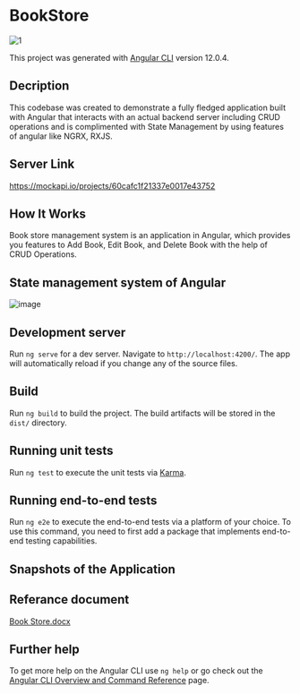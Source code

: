 # BookStore
![1](https://user-images.githubusercontent.com/83335769/125054798-37d74a00-e0c4-11eb-84d0-7d2276fe8880.png)

This project was generated with [Angular CLI](https://github.com/angular/angular-cli) version 12.0.4.

## Decription
This codebase was created to demonstrate a fully fledged application built with Angular that interacts with an actual backend server including CRUD operations and is complimented with State Management by using features of angular like NGRX, RXJS.

## Server Link

https://mockapi.io/projects/60cafc1f21337e0017e43752

## How It Works

Book store management system is an application in Angular, which provides you features to Add Book, Edit Book, and Delete Book with the help of CRUD Operations.

## State management system of Angular

![image](https://user-images.githubusercontent.com/83335769/125053448-bb903700-e0c2-11eb-90c3-1ba830bcad4b.png)

## Development server

Run `ng serve` for a dev server. Navigate to `http://localhost:4200/`. The app will automatically reload if you change any of the source files.

## Build

Run `ng build` to build the project. The build artifacts will be stored in the `dist/` directory.

## Running unit tests

Run `ng test` to execute the unit tests via [Karma](https://karma-runner.github.io).

## Running end-to-end tests

Run `ng e2e` to execute the end-to-end tests via a platform of your choice. To use this command, you need to first add a package that implements end-to-end testing capabilities.

## Snapshots of the Application


## Referance document

[Book Store.docx](https://github.com/rucha-patki/BookStore/files/6790283/Book.Store.docx)

## Further help

To get more help on the Angular CLI use `ng help` or go check out the [Angular CLI Overview and Command Reference](https://angular.io/cli) page.
